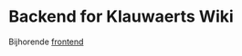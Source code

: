 # Backend for Klauwaerts Wiki

Bijhorende [frontend](https://github.com/jaspervd18/frontend-klauwaerts)
